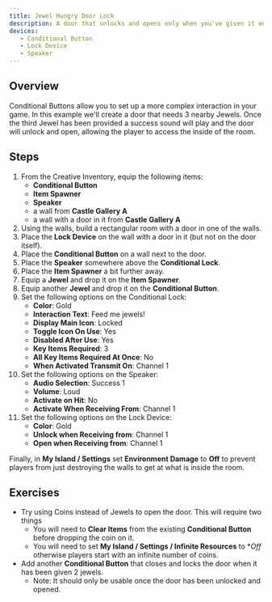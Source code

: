```yaml
---
title: Jewel Hungry Door Lock
description: A door that unlocks and opens only when you've given it enough jewels.
devices:
   - Conditional Button
   - Lock Device
   - Speaker
---
```


## Overview

Conditional Buttons allow you to set up a more complex interaction in your game. In this example we'll create a door that needs 3 nearby Jewels. Once the third Jewel has been provided a success sound will play and the door will unlock and open, allowing the player to access the inside of the room.

## Steps

1. From the Creative Inventory, equip the following items:
   - **Conditional Button**
   - **Item Spawner**
   - **Speaker**
   - a wall from **Castle Gallery A**
   - a wall with a door in it from **Castle Gallery A**
1. Using the walls, build a rectangular room with a door in one of the walls.
1. Place the **Lock Device** on the wall with a door in it (but not on the door itself).
1. Place the **Conditional Button** on a wall next to the door.
1. Place the **Speaker** somewhere above the **Conditional Lock**.
1. Place the **Item Spawner** a bit further away.
1. Equip a **Jewel** and drop it on the **Item Spawner**.
1. Equip another **Jewel** and drop it on the **Conditional Button**.
1. Set the following options on the Conditional Lock:
   - **Color**: Gold
   - **Interaction Text**: Feed me jewels!
   - **Display Main Icon**: Locked
   - **Toggle Icon On Use**: Yes
   - **Disabled After Use**: Yes
   - **Key Items Required**: 3
   - **All Key Items Required At Once**: No
   - **When Activated Transmit On**: Channel 1
1. Set the following options on the Speaker:
   - **Audio Selection**: Success 1
   - **Volume**: Loud
   - **Activate on Hit**: No
   - **Activate When Receiving From**: Channel 1
1. Set the following options on the Lock Device:
   - **Color**: Gold
   - **Unlock when Receiving from**: Channel 1
   - **Open when Receiving from**: Channel 1

Finally, in **My Island / Settings** set **Environment Damage** to **Off** to prevent players from just destroying the walls to get at what is inside the room.
   
## Exercises

- Try using Coins instead of Jewels to open the door. This will require two things
   - You will need to **Clear Items** from the existing **Conditional Button** before dropping the coin on it.
   - You will need to set **My Island / Settings / Infinite Resources** to **Off* otherwise players start with an infinite number of coins.
- Add another **Conditional Button** that closes and locks the door when it has been given 2 jewels.
  - Note: It should only be usable once the door has been unlocked and opened.
